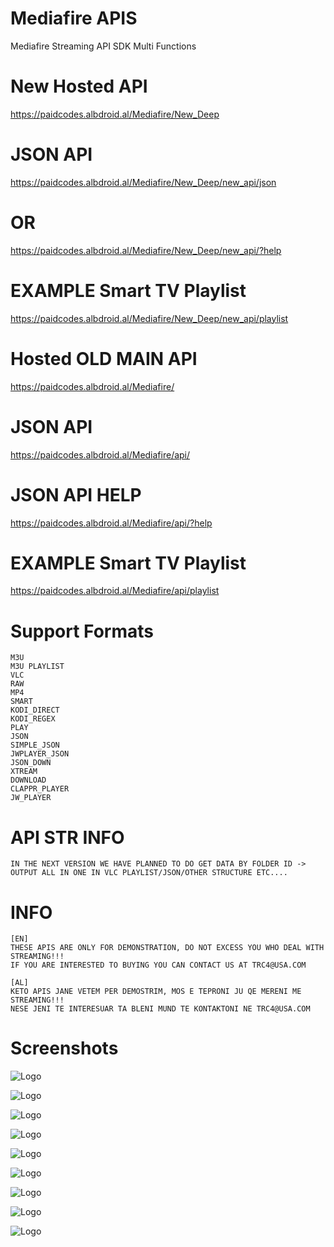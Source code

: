 # Mediafire APIS
Mediafire Streaming API SDK Multi Functions

# New Hosted API

https://paidcodes.albdroid.al/Mediafire/New_Deep

# JSON API

https://paidcodes.albdroid.al/Mediafire/New_Deep/new_api/json
# OR
https://paidcodes.albdroid.al/Mediafire/New_Deep/new_api/?help

# EXAMPLE Smart TV Playlist

https://paidcodes.albdroid.al/Mediafire/New_Deep/new_api/playlist


# Hosted OLD MAIN API

https://paidcodes.albdroid.al/Mediafire/

# JSON API

https://paidcodes.albdroid.al/Mediafire/api/

# JSON API HELP

https://paidcodes.albdroid.al/Mediafire/api/?help

# EXAMPLE Smart TV Playlist

https://paidcodes.albdroid.al/Mediafire/api/playlist

# Support Formats
    M3U
    M3U PLAYLIST
    VLC
    RAW
    MP4
    SMART
    KODI_DIRECT
    KODI_REGEX
    PLAY
    JSON
    SIMPLE_JSON
    JWPLAYER_JSON
    JSON_DOWN
    XTREAM
    DOWNLOAD
    CLAPPR_PLAYER
    JW_PLAYER

# API STR INFO
    IN THE NEXT VERSION WE HAVE PLANNED TO DO GET DATA BY FOLDER ID -> OUTPUT ALL IN ONE IN VLC PLAYLIST/JSON/OTHER STRUCTURE ETC....

# INFO
    [EN]
    THESE APIS ARE ONLY FOR DEMONSTRATION, DO NOT EXCESS YOU WHO DEAL WITH STREAMING!!!
    IF YOU ARE INTERESTED TO BUYING YOU CAN CONTACT US AT TRC4@USA.COM
    
    [AL]
    KETO APIS JANE VETEM PER DEMOSTRIM, MOS E TEPRONI JU QE MERENI ME STREAMING!!!
    NESE JENI TE INTERESUAR TA BLENI MUND TE KONTAKTONI NE TRC4@USA.COM

# Screenshots
![Logo](https://github.com/SxtBox/Mediafire_APIS/blob/main/Screenshots/CLAPPR_PLAYER.png?raw=true?raw=true)

![Logo](https://github.com/SxtBox/Mediafire_APIS/blob/main/Screenshots/JW_PLAYER.png?raw=true?raw=true)

![Logo](https://github.com/SxtBox/Mediafire_APIS/blob/main/Screenshots/JSON_HELPER.png?raw=true?raw=true)

![Logo](https://github.com/SxtBox/Mediafire_APIS/blob/main/Screenshots/MAIN_DEFAULT_API.png?raw=true?raw=true)

![Logo](https://github.com/SxtBox/Mediafire_APIS/blob/main/Screenshots/MAIN_PLAYER_PLAYING1.png?raw=true?raw=true)

![Logo](https://github.com/SxtBox/Mediafire_APIS/blob/main/Screenshots/MAIN_PLAYER_PLAYING2.png?raw=true?raw=true)

![Logo](https://github.com/SxtBox/Mediafire_APIS/blob/main/Screenshots/MAIN_PLAYER_TEST.png?raw=true?raw=true)

![Logo](https://github.com/SxtBox/Mediafire_APIS/blob/main/Screenshots/SMART_TV.png?raw=true?raw=true)

![Logo](https://github.com/SxtBox/Mediafire_APIS/blob/main/Screenshots/VLC_PLAYER.png?raw=true?raw=true)
